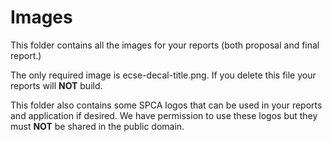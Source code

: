# Images

This folder contains all the images for your reports (both proposal and final report.)

The only required image is ecse-decal-title.png. If you delete this file your reports will **NOT** build.

This folder also contains some SPCA logos that can be used in your reports and application if desired. We have permission to use these logos but they must **NOT** be shared in the public domain.